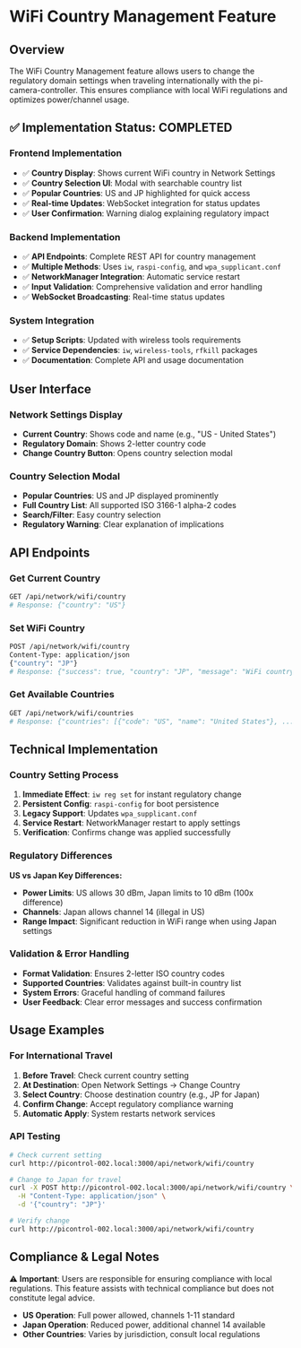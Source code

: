 # WiFi Country Management Feature

## Overview

The WiFi Country Management feature allows users to change the regulatory domain settings when traveling internationally with the pi-camera-controller. This ensures compliance with local WiFi regulations and optimizes power/channel usage.

## ✅ Implementation Status: COMPLETED

### Frontend Implementation
- ✅ **Country Display**: Shows current WiFi country in Network Settings
- ✅ **Country Selection UI**: Modal with searchable country list
- ✅ **Popular Countries**: US and JP highlighted for quick access
- ✅ **Real-time Updates**: WebSocket integration for status updates
- ✅ **User Confirmation**: Warning dialog explaining regulatory impact

### Backend Implementation
- ✅ **API Endpoints**: Complete REST API for country management
- ✅ **Multiple Methods**: Uses `iw`, `raspi-config`, and `wpa_supplicant.conf`
- ✅ **NetworkManager Integration**: Automatic service restart
- ✅ **Input Validation**: Comprehensive validation and error handling
- ✅ **WebSocket Broadcasting**: Real-time status updates

### System Integration
- ✅ **Setup Scripts**: Updated with wireless tools requirements
- ✅ **Service Dependencies**: `iw`, `wireless-tools`, `rfkill` packages
- ✅ **Documentation**: Complete API and usage documentation

## User Interface

### Network Settings Display
- **Current Country**: Shows code and name (e.g., "US - United States")
- **Regulatory Domain**: Shows 2-letter country code
- **Change Country Button**: Opens country selection modal

### Country Selection Modal
- **Popular Countries**: US and JP displayed prominently
- **Full Country List**: All supported ISO 3166-1 alpha-2 codes
- **Search/Filter**: Easy country selection
- **Regulatory Warning**: Clear explanation of implications

## API Endpoints

### Get Current Country
```bash
GET /api/network/wifi/country
# Response: {"country": "US"}
```

### Set WiFi Country
```bash
POST /api/network/wifi/country
Content-Type: application/json
{"country": "JP"}
# Response: {"success": true, "country": "JP", "message": "WiFi country changed to JP"}
```

### Get Available Countries
```bash
GET /api/network/wifi/countries
# Response: {"countries": [{"code": "US", "name": "United States"}, ...]}
```

## Technical Implementation

### Country Setting Process
1. **Immediate Effect**: `iw reg set` for instant regulatory change
2. **Persistent Config**: `raspi-config` for boot persistence
3. **Legacy Support**: Updates `wpa_supplicant.conf`
4. **Service Restart**: NetworkManager restart to apply settings
5. **Verification**: Confirms change was applied successfully

### Regulatory Differences

**US vs Japan Key Differences:**
- **Power Limits**: US allows 30 dBm, Japan limits to 10 dBm (100x difference)
- **Channels**: Japan allows channel 14 (illegal in US)
- **Range Impact**: Significant reduction in WiFi range when using Japan settings

### Validation & Error Handling
- **Format Validation**: Ensures 2-letter ISO country codes
- **Supported Countries**: Validates against built-in country list
- **System Errors**: Graceful handling of command failures
- **User Feedback**: Clear error messages and success confirmation

## Usage Examples

### For International Travel
1. **Before Travel**: Check current country setting
2. **At Destination**: Open Network Settings → Change Country
3. **Select Country**: Choose destination country (e.g., JP for Japan)
4. **Confirm Change**: Accept regulatory compliance warning
5. **Automatic Apply**: System restarts network services

### API Testing
```bash
# Check current setting
curl http://picontrol-002.local:3000/api/network/wifi/country

# Change to Japan for travel
curl -X POST http://picontrol-002.local:3000/api/network/wifi/country \
  -H "Content-Type: application/json" \
  -d '{"country": "JP"}'

# Verify change
curl http://picontrol-002.local:3000/api/network/wifi/country
```

## Compliance & Legal Notes

⚠️ **Important**: Users are responsible for ensuring compliance with local regulations. This feature assists with technical compliance but does not constitute legal advice.

- **US Operation**: Full power allowed, channels 1-11 standard
- **Japan Operation**: Reduced power, additional channel 14 available
- **Other Countries**: Varies by jurisdiction, consult local regulations